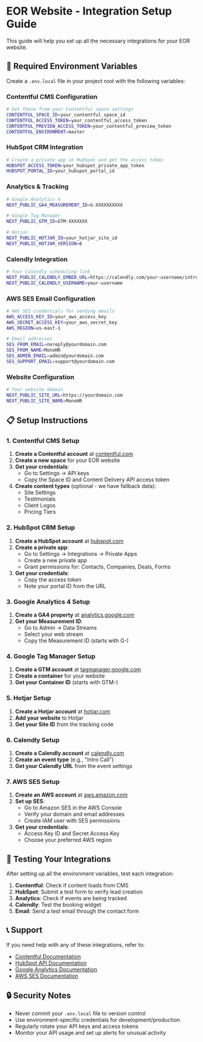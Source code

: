 # EOR Website - Integration Setup Guide

This guide will help you set up all the necessary integrations for your EOR website.

## 🔧 Required Environment Variables

Create a `.env.local` file in your project root with the following variables:

### Contentful CMS Configuration
```bash
# Get these from your Contentful space settings
CONTENTFUL_SPACE_ID=your_contentful_space_id
CONTENTFUL_ACCESS_TOKEN=your_contentful_access_token
CONTENTFUL_PREVIEW_ACCESS_TOKEN=your_contentful_preview_token
CONTENTFUL_ENVIRONMENT=master
```

### HubSpot CRM Integration
```bash
# Create a private app in HubSpot and get the access token
HUBSPOT_ACCESS_TOKEN=your_hubspot_private_app_token
HUBSPOT_PORTAL_ID=your_hubspot_portal_id
```

### Analytics & Tracking
```bash
# Google Analytics 4
NEXT_PUBLIC_GA4_MEASUREMENT_ID=G-XXXXXXXXXX

# Google Tag Manager
NEXT_PUBLIC_GTM_ID=GTM-XXXXXXX

# Hotjar
NEXT_PUBLIC_HOTJAR_ID=your_hotjar_site_id
NEXT_PUBLIC_HOTJAR_VERSION=6
```

### Calendly Integration
```bash
# Your Calendly scheduling link
NEXT_PUBLIC_CALENDLY_EMBED_URL=https://calendly.com/your-username/intro-call
NEXT_PUBLIC_CALENDLY_USERNAME=your-username
```

### AWS SES Email Configuration
```bash
# AWS SES credentials for sending emails
AWS_ACCESS_KEY_ID=your_aws_access_key
AWS_SECRET_ACCESS_KEY=your_aws_secret_key
AWS_REGION=us-east-1

# Email addresses
SES_FROM_EMAIL=noreply@yourdomain.com
SES_FROM_NAME=MonoHR
SES_ADMIN_EMAIL=admin@yourdomain.com
SES_SUPPORT_EMAIL=support@yourdomain.com
```

### Website Configuration
```bash
# Your website domain
NEXT_PUBLIC_SITE_URL=https://yourdomain.com
NEXT_PUBLIC_SITE_NAME=MonoHR
```

## 📋 Setup Instructions

### 1. Contentful CMS Setup

1. **Create a Contentful account** at [contentful.com](https://contentful.com)
2. **Create a new space** for your EOR website
3. **Get your credentials**:
   - Go to Settings → API keys
   - Copy the Space ID and Content Delivery API access token
4. **Create content types** (optional - we have fallback data):
   - Site Settings
   - Testimonials
   - Client Logos
   - Pricing Tiers

### 2. HubSpot CRM Setup

1. **Create a HubSpot account** at [hubspot.com](https://hubspot.com)
2. **Create a private app**:
   - Go to Settings → Integrations → Private Apps
   - Create a new private app
   - Grant permissions for: Contacts, Companies, Deals, Forms
3. **Get your credentials**:
   - Copy the access token
   - Note your portal ID from the URL

### 3. Google Analytics 4 Setup

1. **Create a GA4 property** at [analytics.google.com](https://analytics.google.com)
2. **Get your Measurement ID**:
   - Go to Admin → Data Streams
   - Select your web stream
   - Copy the Measurement ID (starts with G-)

### 4. Google Tag Manager Setup

1. **Create a GTM account** at [tagmanager.google.com](https://tagmanager.google.com)
2. **Create a container** for your website
3. **Get your Container ID** (starts with GTM-)

### 5. Hotjar Setup

1. **Create a Hotjar account** at [hotjar.com](https://hotjar.com)
2. **Add your website** to Hotjar
3. **Get your Site ID** from the tracking code

### 6. Calendly Setup

1. **Create a Calendly account** at [calendly.com](https://calendly.com)
2. **Create an event type** (e.g., "Intro Call")
3. **Get your Calendly URL** from the event settings

### 7. AWS SES Setup

1. **Create an AWS account** at [aws.amazon.com](https://aws.amazon.com)
2. **Set up SES**:
   - Go to Amazon SES in the AWS Console
   - Verify your domain and email addresses
   - Create IAM user with SES permissions
3. **Get your credentials**:
   - Access Key ID and Secret Access Key
   - Choose your preferred AWS region

## 🚀 Testing Your Integrations

After setting up all the environment variables, test each integration:

1. **Contentful**: Check if content loads from CMS
2. **HubSpot**: Submit a test form to verify lead creation
3. **Analytics**: Check if events are being tracked
4. **Calendly**: Test the booking widget
5. **Email**: Send a test email through the contact form

## 📞 Support

If you need help with any of these integrations, refer to:
- [Contentful Documentation](https://www.contentful.com/developers/docs/)
- [HubSpot API Documentation](https://developers.hubspot.com/docs/api/overview)
- [Google Analytics Documentation](https://developers.google.com/analytics)
- [AWS SES Documentation](https://docs.aws.amazon.com/ses/)

## 🔒 Security Notes

- Never commit your `.env.local` file to version control
- Use environment-specific credentials for development/production
- Regularly rotate your API keys and access tokens
- Monitor your API usage and set up alerts for unusual activity
